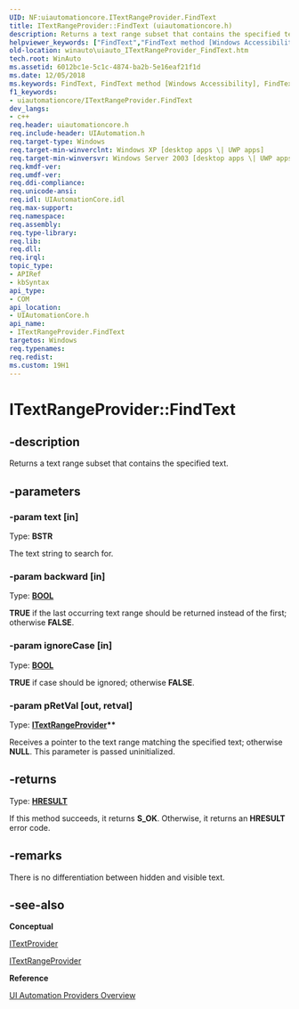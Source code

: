 ```yaml
---
UID: NF:uiautomationcore.ITextRangeProvider.FindText
title: ITextRangeProvider::FindText (uiautomationcore.h)
description: Returns a text range subset that contains the specified text.
helpviewer_keywords: ["FindText","FindText method [Windows Accessibility]","FindText method [Windows Accessibility]","ITextRangeProvider interface","ITextRangeProvider interface [Windows Accessibility]","FindText method","ITextRangeProvider.FindText","ITextRangeProvider::FindText","uiauto.uiauto_ITextRangeProvider_FindText","uiauto_ITextRangeProvider_FindText","uiautomationcore/ITextRangeProvider::FindText","winauto.uiauto_ITextRangeProvider_FindText"]
old-location: winauto\uiauto_ITextRangeProvider_FindText.htm
tech.root: WinAuto
ms.assetid: 6012bc1e-5c1c-4874-ba2b-5e16eaf21f1d
ms.date: 12/05/2018
ms.keywords: FindText, FindText method [Windows Accessibility], FindText method [Windows Accessibility],ITextRangeProvider interface, ITextRangeProvider interface [Windows Accessibility],FindText method, ITextRangeProvider.FindText, ITextRangeProvider::FindText, uiauto.uiauto_ITextRangeProvider_FindText, uiauto_ITextRangeProvider_FindText, uiautomationcore/ITextRangeProvider::FindText, winauto.uiauto_ITextRangeProvider_FindText
f1_keywords:
- uiautomationcore/ITextRangeProvider.FindText
dev_langs:
- c++
req.header: uiautomationcore.h
req.include-header: UIAutomation.h
req.target-type: Windows
req.target-min-winverclnt: Windows XP [desktop apps \| UWP apps]
req.target-min-winversvr: Windows Server 2003 [desktop apps \| UWP apps]
req.kmdf-ver: 
req.umdf-ver: 
req.ddi-compliance: 
req.unicode-ansi: 
req.idl: UIAutomationCore.idl
req.max-support: 
req.namespace: 
req.assembly: 
req.type-library: 
req.lib: 
req.dll: 
req.irql: 
topic_type:
- APIRef
- kbSyntax
api_type:
- COM
api_location:
- UIAutomationCore.h
api_name:
- ITextRangeProvider.FindText
targetos: Windows
req.typenames: 
req.redist: 
ms.custom: 19H1
---
```


# ITextRangeProvider::FindText


## -description


Returns a text range subset that contains the specified text.
        


## -parameters




### -param text [in]

Type: <b>BSTR</b>

The text string to search for.


### -param backward [in]

Type: <b><a href="https://docs.microsoft.com/windows/desktop/WinProg/windows-data-types">BOOL</a></b>

<b>TRUE</b> if the last occurring text range should be returned instead of the first; otherwise <b>FALSE</b>.


### -param ignoreCase [in]

Type: <b><a href="https://docs.microsoft.com/windows/desktop/WinProg/windows-data-types">BOOL</a></b>

<b>TRUE</b> if case should be ignored; otherwise <b>FALSE</b>.


### -param pRetVal [out, retval]

Type: <b><a href="https://docs.microsoft.com/windows/desktop/api/uiautomationcore/nn-uiautomationcore-itextrangeprovider">ITextRangeProvider</a>**</b>

Receives a pointer to the text range
				matching the specified text; otherwise <b>NULL</b>. 
				This parameter is passed uninitialized.


## -returns



Type: <b><a href="https://docs.microsoft.com/windows/desktop/WinProg/windows-data-types">HRESULT</a></b>

If this method succeeds, it returns <b xmlns:loc="http://microsoft.com/wdcml/l10n">S_OK</b>. Otherwise, it returns an <b xmlns:loc="http://microsoft.com/wdcml/l10n">HRESULT</b> error code.




## -remarks



There is no differentiation between hidden and visible text.





## -see-also




<b>Conceptual</b>



<a href="https://docs.microsoft.com/windows/desktop/api/uiautomationcore/nn-uiautomationcore-itextprovider">ITextProvider</a>



<a href="https://docs.microsoft.com/windows/desktop/api/uiautomationcore/nn-uiautomationcore-itextrangeprovider">ITextRangeProvider</a>



<b>Reference</b>



<a href="https://docs.microsoft.com/windows/desktop/WinAuto/uiauto-providersoverview">UI Automation Providers Overview</a>
 

 

